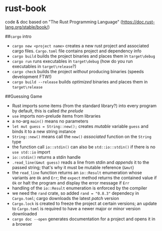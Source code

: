 # rust-book
code &amp; doc based on "The Rust Programming Language" (https://doc.rust-lang.org/stable/book/)

##`cargo` intro
* `cargo new <project name>` creates a new rust project and associated cargo files. `Cargo.toml` file contains project and dependency info
* `cargo build` builds the project binaries and places them in `target\debug`
* `cargo run` runs executables in `target\debug` (how do you run executables in `target\release`?)
* `cargo check` builds the project *without* producing binaries (speeds development FTW!)
* `cargo build --release` builds *optimized* binaries and places them in `target\release`

##Guessing Game
* Rust imports some items (from the standard library?) into every program by default, this is called *the prelude*
* `use` imports non-prelude items from libraries
* a no-arg `main()` means no parameters
* `let mut guess = String::new();` creates *mutable* variable `guess` and binds it to a new string instance
* `String::new()` means call the `new()` *associated* function on the `String` type
* the function call `io::stdin()` can also be `std::io::stdin()` if there is no `use std::io` import
* `io::stdin()` returns a stdin handle
* `.read_line(&mut guess)` reads a line from stdin and *appends* it to the passed string; that's why it must be mutable reference (`&mut`)
* the `read_line` function returns an `io::Result` enumeration whose variants are `Ok` and `Err`; the `expect` method returns the contained value if `Ok` or halt the program and display the error message if `Err`
* handling of the `io::Result` enumeration is enforced by the compiler
* we need the `rand` crate, so added `rand = "0.8.3"` dependecy in `Cargo.toml`; cargo downloads the latest *patch* version
* `Cargo.lock` is created to freeze the project at certain versions; an update to `Cargo.toml` is required to have a newer major or minor version downloaded
* `cargo doc --open` generates documentation for a project and opens it in a browser
